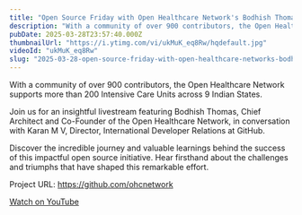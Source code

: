 ```yaml
---
title: "Open Source Friday with Open Healthcare Network's Bodhish Thomas"
description: "With a community of over 900 contributors, the Open Healthcare Network supports more than 200 Intensive Care Units across 9 Indian States. "
pubDate: 2025-03-28T23:57:40.000Z
thumbnailUrl: "https://i.ytimg.com/vi/ukMuK_eq8Rw/hqdefault.jpg"
videoId: "ukMuK_eq8Rw"
slug: "2025-03-28-open-source-friday-with-open-healthcare-networks-bodhish-thomas"
---
```


With a community of over 900 contributors, the Open Healthcare Network supports more than 200 Intensive Care Units across 9 Indian States. 

Join us for an insightful livestream featuring Bodhish Thomas, Chief Architect and Co-Founder of the Open Healthcare Network, in conversation with Karan M V, Director, International Developer Relations at GitHub. 

Discover the incredible journey and valuable learnings behind the success of this impactful open source initiative. Hear firsthand about the challenges and triumphs that have shaped this remarkable effort.

Project URL: https://github.com/ohcnetwork

[Watch on YouTube](https://www.youtube.com/watch?v=ukMuK_eq8Rw)
